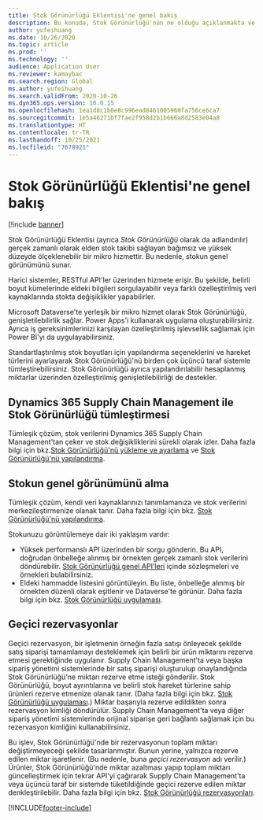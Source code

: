 ```yaml
---
title: Stok Görünürlüğü Eklentisi'ne genel bakış
description: Bu konuda, Stok Görünürlüğü'nün ne olduğu açıklanmakta ve özellikleri tanımlanmaktadır.
author: yufeihuang
ms.date: 10/26/2020
ms.topic: article
ms.prod: ''
ms.technology: ''
audience: Application User
ms.reviewer: kamaybac
ms.search.region: Global
ms.author: yufeihuang
ms.search.validFrom: 2020-10-26
ms.dyn365.ops.version: 10.0.15
ms.openlocfilehash: 1ea1d8c1b0e8c996ead8461005960fa756ce6ca7
ms.sourcegitcommit: 1e5a46271bf7fae2f958d2b1b666a8d2583e04a8
ms.translationtype: HT
ms.contentlocale: tr-TR
ms.lasthandoff: 10/25/2021
ms.locfileid: "7678921"
---
```

# <a name="inventory-visibility-add-in-overview"></a>Stok Görünürlüğü Eklentisi'ne genel bakış

[!include [banner](../includes/banner.md)]

Stok Görünürlüğü Eklentisi (ayrıca *Stok Görünürlüğü* olarak da adlandırılır) gerçek zamanlı olarak elden stok takibi sağlayan bağımsız ve yüksek düzeyde ölçeklenebilir bir mikro hizmettir. Bu nedenle, stokun genel görünümünü sunar.

Harici sistemler, RESTful API'ler üzerinden hizmete erişir. Bu şekilde, belirli boyut kümelerinde eldeki bilgileri sorgulayabilir veya farklı özelleştirilmiş veri kaynaklarında stokta değişiklikler yapabilirler.

Microsoft Dataverse'te yerleşik bir mikro hizmet olarak Stok Görünürlüğü, genişletilebilirlik sağlar. Power Apps'i kullanarak uygulama oluşturabilirsiniz. Ayrıca iş gereksinimlerinizi karşılayan özelleştirilmiş işlevsellik sağlamak için Power BI'yı da uygulayabilirsiniz.

Standartlaştırılmış stok boyutları için yapılandırma seçeneklerini ve hareket türlerini ayarlayarak Stok Görünürlüğü'nü birden çok üçüncü taraf sistemle tümleştirebilirsiniz. Stok Görünürlüğü ayrıca yapılandırılabilir hesaplanmış miktarlar üzerinden özelleştirilmiş genişletilebilirliği de destekler.

## <a name="inventory-visibility-integration-with-dynamics-365-supply-chain-management"></a>Dynamics 365 Supply Chain Management ile Stok Görünürlüğü tümleştirmesi

Tümleşik çözüm, stok verilerini Dynamics 365 Supply Chain Management'tan çeker ve stok değişikliklerini sürekli olarak izler. Daha fazla bilgi için bkz.[Stok Görünürlüğü'nü yükleme ve ayarlama](inventory-visibility-setup.md) ve [Stok Görünürlüğü'nü yapılandırma](inventory-visibility-configuration.md).

## <a name="get-a-global-view-of-inventory"></a>Stokun genel görünümünü alma

Tümleşik çözüm, kendi veri kaynaklarınızı tanımlamanıza ve stok verilerini merkezileştirmenize olanak tanır. Daha fazla bilgi için bkz. [Stok Görünürlüğü'nü yapılandırma](inventory-visibility-configuration.md).

Stokunuzu görüntülemeye dair iki yaklaşım vardır:

- Yüksek performanslı API üzerinden bir sorgu gönderin. Bu API, doğrudan önbelleğe alınmış bir örnekten gerçek zamanlı stok verilerini döndürebilir. [Stok Görünürlüğü genel API'leri](inventory-visibility-api.md) içinde sözleşmeleri ve örnekleri bulabilirsiniz.
- Eldeki hammadde listesini görüntüleyin. Bu liste, önbelleğe alınmış bir örnekten düzenli olarak eşitlenir ve Dataverse'te görünür. Daha fazla bilgi için bkz. [Stok Görünürlüğü uygulaması](inventory-visibility-power-platform.md).

## <a name="soft-reservations"></a>Geçici rezervasyonlar

Geçici rezervasyon, bir işletmenin örneğin fazla satışı önleyecek şekilde satış siparişi tamamlamayı desteklemek için belirli bir ürün miktarını rezerve etmesi gerektiğinde uygulanır. Supply Chain Management'ta veya başka sipariş yönetimi sistemlerinde bir satış siparişi oluşturulup onaylandığında Stok Görünürlüğü'ne miktarı rezerve etme isteği gönderilir. Stok Görünürlüğü, boyut ayrıntılarına ve belirli stok hareket türlerine sahip ürünleri rezerve etmenize olanak tanır. (Daha fazla bilgi için bkz. [Stok Görünürlüğü uygulaması](inventory-visibility-power-platform.md).) Miktar başarıyla rezerve edildikten sonra rezervasyon kimliği döndürülür. Supply Chain Management'ta veya diğer sipariş yönetimi sistemlerinde orijinal siparişe geri bağlantı sağlamak için bu rezervasyon kimliğini kullanabilirsiniz.

Bu işlev, Stok Görünürlüğü'nde bir rezervasyonun toplam miktarı değiştirmeyeceği şekilde tasarlanmıştır. Bunun yerine, yalnızca rezerve edilen miktar işaretlenir. (Bu nedenle, buna *geçici rezervasyon* adı verilir.) Ürünler, Stok Görünürlüğü'nde miktar azaltması yapıp toplam miktarı güncelleştirmek için tekrar API'yi çağırarak Supply Chain Management'ta veya üçüncü taraf bir sistemde tüketildiğinde geçici rezerve edilen miktar denkleştirilebilir. Daha fazla bilgi için bkz. [Stok Görünürlüğü rezervasyonları](inventory-visibility-reservations.md).

[!INCLUDE[footer-include](../../includes/footer-banner.md)]
